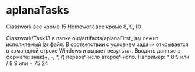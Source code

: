 # aplanaTasks
Classwork все кроме 15
Homework все кроме 8, 9, 10

Classwork/Task13 в папке out/artifacts/aplanaFirst_jar/ лежит исполняемый jar файл. В соответствии с условием задачи открывается в командной строке Windows и выдает результат. Вводить данные в формате: знак(+, -, *, /) первоеЧисло второеЧисло. Например: * 8 9 или / 8 9 или + 75 24
